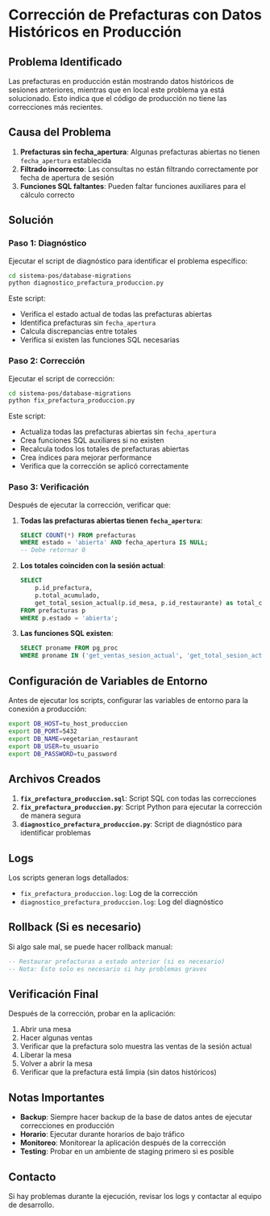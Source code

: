 # Corrección de Prefacturas con Datos Históricos en Producción

## Problema Identificado
Las prefacturas en producción están mostrando datos históricos de sesiones anteriores, mientras que en local este problema ya está solucionado. Esto indica que el código de producción no tiene las correcciones más recientes.

## Causa del Problema
1. **Prefacturas sin fecha_apertura**: Algunas prefacturas abiertas no tienen `fecha_apertura` establecida
2. **Filtrado incorrecto**: Las consultas no están filtrando correctamente por fecha de apertura de sesión
3. **Funciones SQL faltantes**: Pueden faltar funciones auxiliares para el cálculo correcto

## Solución

### Paso 1: Diagnóstico
Ejecutar el script de diagnóstico para identificar el problema específico:

```bash
cd sistema-pos/database-migrations
python diagnostico_prefactura_produccion.py
```

Este script:
- Verifica el estado actual de todas las prefacturas abiertas
- Identifica prefacturas sin `fecha_apertura`
- Calcula discrepancias entre totales
- Verifica si existen las funciones SQL necesarias

### Paso 2: Corrección
Ejecutar el script de corrección:

```bash
cd sistema-pos/database-migrations
python fix_prefactura_produccion.py
```

Este script:
- Actualiza todas las prefacturas abiertas sin `fecha_apertura`
- Crea funciones SQL auxiliares si no existen
- Recalcula todos los totales de prefacturas abiertas
- Crea índices para mejorar performance
- Verifica que la corrección se aplicó correctamente

### Paso 3: Verificación
Después de ejecutar la corrección, verificar que:

1. **Todas las prefacturas abiertas tienen `fecha_apertura`**:
   ```sql
   SELECT COUNT(*) FROM prefacturas 
   WHERE estado = 'abierta' AND fecha_apertura IS NULL;
   -- Debe retornar 0
   ```

2. **Los totales coinciden con la sesión actual**:
   ```sql
   SELECT 
       p.id_prefactura,
       p.total_acumulado,
       get_total_sesion_actual(p.id_mesa, p.id_restaurante) as total_calculado
   FROM prefacturas p
   WHERE p.estado = 'abierta';
   ```

3. **Las funciones SQL existen**:
   ```sql
   SELECT proname FROM pg_proc 
   WHERE proname IN ('get_ventas_sesion_actual', 'get_total_sesion_actual');
   ```

## Configuración de Variables de Entorno

Antes de ejecutar los scripts, configurar las variables de entorno para la conexión a producción:

```bash
export DB_HOST=tu_host_produccion
export DB_PORT=5432
export DB_NAME=vegetarian_restaurant
export DB_USER=tu_usuario
export DB_PASSWORD=tu_password
```

## Archivos Creados

1. **`fix_prefactura_produccion.sql`**: Script SQL con todas las correcciones
2. **`fix_prefactura_produccion.py`**: Script Python para ejecutar la corrección de manera segura
3. **`diagnostico_prefactura_produccion.py`**: Script de diagnóstico para identificar problemas

## Logs

Los scripts generan logs detallados:
- `fix_prefactura_produccion.log`: Log de la corrección
- `diagnostico_prefactura_produccion.log`: Log del diagnóstico

## Rollback (Si es necesario)

Si algo sale mal, se puede hacer rollback manual:

```sql
-- Restaurar prefacturas a estado anterior (si es necesario)
-- Nota: Esto solo es necesario si hay problemas graves
```

## Verificación Final

Después de la corrección, probar en la aplicación:

1. Abrir una mesa
2. Hacer algunas ventas
3. Verificar que la prefactura solo muestra las ventas de la sesión actual
4. Liberar la mesa
5. Volver a abrir la mesa
6. Verificar que la prefactura está limpia (sin datos históricos)

## Notas Importantes

- **Backup**: Siempre hacer backup de la base de datos antes de ejecutar correcciones en producción
- **Horario**: Ejecutar durante horarios de bajo tráfico
- **Monitoreo**: Monitorear la aplicación después de la corrección
- **Testing**: Probar en un ambiente de staging primero si es posible

## Contacto

Si hay problemas durante la ejecución, revisar los logs y contactar al equipo de desarrollo.
